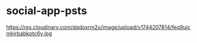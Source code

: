 # social-app-psts
https://res.cloudinary.com/dqdoxrm2x/image/upload/v1744207814/feq9ujcmkjrbabkptc6y.jpg